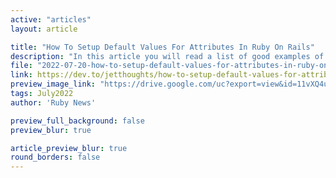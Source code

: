 ```yaml
---
active: "articles"
layout: article

title: "How To Setup Default Values For Attributes In Ruby On Rails"
description: "In this article you will read a list of good examples of how you should add default values in Ruby On Rails."
file: "2022-07-20-how-to-setup-default-values-for-attributes-in-ruby-on-rails.md"
link: https://dev.to/jetthoughts/how-to-setup-default-values-for-attributes-in-ruby-on-rails-l8m
preview_image_link: "https://drive.google.com/uc?export=view&id=11vXQ4uHXAtsYm9B0wCwEpQWBujX3KSpV"
tags: July2022
author: 'Ruby News'

preview_full_background: false
preview_blur: true

article_preview_blur: true
round_borders: false
---
```

